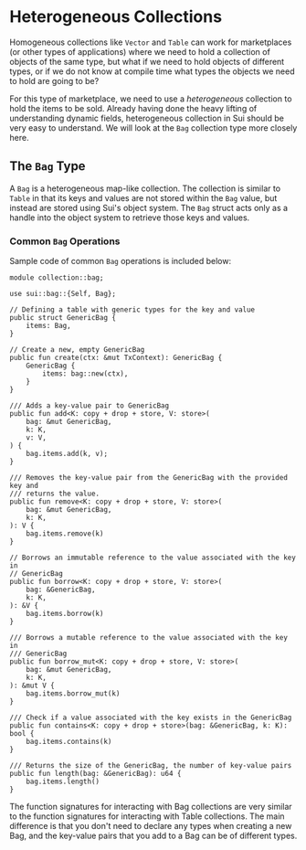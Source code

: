 # Heterogeneous Collections

Homogeneous collections like `Vector` and `Table` can work for marketplaces (or other types of applications) where we need to hold a collection of objects of the same type, but what if we need to hold objects of different types, or if we do not know at compile time what types the objects we need to hold are going to be?

For this type of marketplace, we need to use a _heterogeneous_ collection to hold the items to be sold. Already having done the heavy lifting of understanding dynamic fields, heterogeneous collection in Sui should be very easy to understand. We will look at the `Bag` collection type more closely here.

## The `Bag` Type

A `Bag` is a heterogeneous map-like collection. The collection is similar to `Table` in that its keys and values are not stored within the `Bag` value, but instead are stored using Sui's object system. The `Bag` struct acts only as a handle into the object system to retrieve those keys and values.

### Common `Bag` Operations

Sample code of common `Bag` operations is included below:

```move
module collection::bag;

use sui::bag::{Self, Bag};

// Defining a table with generic types for the key and value
public struct GenericBag {
    items: Bag,
}

// Create a new, empty GenericBag
public fun create(ctx: &mut TxContext): GenericBag {
    GenericBag {
        items: bag::new(ctx),
    }
}

/// Adds a key-value pair to GenericBag
public fun add<K: copy + drop + store, V: store>(
    bag: &mut GenericBag,
    k: K,
    v: V,
) {
    bag.items.add(k, v);
}

/// Removes the key-value pair from the GenericBag with the provided key and
/// returns the value.
public fun remove<K: copy + drop + store, V: store>(
    bag: &mut GenericBag,
    k: K,
): V {
    bag.items.remove(k)
}

// Borrows an immutable reference to the value associated with the key in
// GenericBag
public fun borrow<K: copy + drop + store, V: store>(
    bag: &GenericBag,
    k: K,
): &V {
    bag.items.borrow(k)
}

/// Borrows a mutable reference to the value associated with the key in
/// GenericBag
public fun borrow_mut<K: copy + drop + store, V: store>(
    bag: &mut GenericBag,
    k: K,
): &mut V {
    bag.items.borrow_mut(k)
}

/// Check if a value associated with the key exists in the GenericBag
public fun contains<K: copy + drop + store>(bag: &GenericBag, k: K): bool {
    bag.items.contains(k)
}

/// Returns the size of the GenericBag, the number of key-value pairs
public fun length(bag: &GenericBag): u64 {
    bag.items.length()
}
```

The function signatures for interacting with Bag collections are very similar to the function signatures for interacting with Table collections. The main difference is that you don't need to declare any types when creating a new Bag, and the key-value pairs that you add to a Bag can be of different types.
